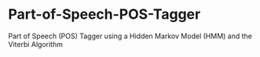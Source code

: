 # Part-of-Speech-POS-Tagger
Part of Speech (POS) Tagger using a Hidden Markov Model (HMM) and the Viterbi Algorithm
